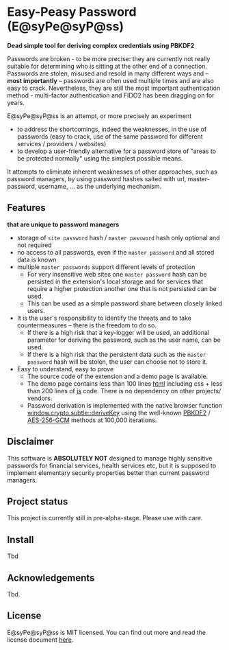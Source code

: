 # Easy-Peasy Password (E@syPe@syP@ss)
**Dead simple tool for deriving complex credentials using PBKDF2**

Passwords are broken - to be more precise: they are currently not really suitable for determining who is sitting at the other end of a connection. Passwords are stolen, misused and resold in many different ways and – **most importantly** – passwords are often used multiple times and are also easy to crack.  Nevertheless, they are still the most important authentication method - multi-factor authentication and FIDO2 has been dragging on for years.

E@syPe@syP@ss is an attempt, or more precisely an experiment
* to address the shortcomings, indeed the weaknesses, in the use of passwords (easy to crack, use of the same password for different services / providers / websites)
* to develop a user-friendly alternative for a password store of "areas to be protected normally" using the simplest possible means. 

It attempts to eliminate inherent weaknesses of other approaches, such as password managers, by using password hashes salted with url, master-password, username, … as the underlying mechanism.

## Features
**that are unique to password managers**

* storage of `site password` hash / `master password` hash only optional and not required
* no access to all passwords, even if the `master password` and all stored data is known
* multiple `master passwords` support different levels of protection
  * For very insensitive web sites one `master password` hash can be persisted in the extension's local storage and for services that require a higher protection another one that is not persisted can be used.
  * This can be used as a simple password share between closely linked users. 
* It is the user's responsibility to identify the threats and to take countermeasures – there is the freedom to do so.
  * If there is a high risk that a key-logger will be used, an additional parameter for deriving the password, such as the user name, can be used. 
  * If there is a high risk that the persistent data such as the `master password` hash will be stolen, the user can choose not to store it.
* Easy to understand, easy to prove
  * The source code of the extension and a demo page is available.
  * The demo page contains less than 100 lines [html](src/index.html) including css + less than 200 lines of [js](extension/lib/crypto.js) code. There is no dependency on other projects/ vendors.
  * Password derivation is implemented with the native browser function [window.crypto.subtle::deriveKey](https://developer.mozilla.org/en-US/docs/Web/API/SubtleCrypto/deriveKey) using the well-known [PBKDF2](https://en.wikipedia.org/wiki/PBKDF2) / [AES-256-GCM](https://en.wikipedia.org/wiki/Galois/Counter_Mode) methods at 100,000 iterations.

## Disclaimer

This software is **ABSOLUTELY NOT**  designed to manage highly sensitive passwords for financial services, 
health services etc, but it is supposed to implement elementary security properties better than current 
password managers.

## Project status
This project is currently still in pre-alpha-stage. Please use with care.

## Install
Tbd


## Acknowledgements

Tbd.

## License

E@syPe@syP@ss is MIT licensed. You can find out more and read the license document [here](https://github.com/aurelia/aurelia/blob/master/LICENSE).
